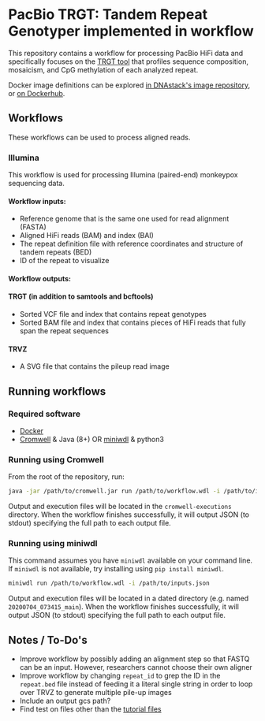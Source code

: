 # PacBio TRGT: Tandem Repeat Genotyper implemented in workflow

This repository contains a workflow for processing PacBio HiFi data and specifically focuses on the [TRGT tool](https://github.com/pacificBiosciences/trgt/) that profiles sequence composition, mosaicism, and CpG methylation of each analyzed repeat. 

Docker image definitions can be explored [in DNAstack's image repository](https://github.com/dnastack/bioinformatics-public-docker-images), or [on Dockerhub](https://hub.docker.com/u/dnastack).


## Workflows

These workflows can be used to process aligned reads.


### Illumina

This workflow is used for processing Illumina (paired-end) monkeypox sequencing data.

#### Workflow inputs:

* Reference genome that is the same one used for read alignment (FASTA)
* Aligned HiFi reads (BAM) and index (BAI)
* The repeat definition file with reference coordinates and structure of tandem repeats (BED)
* ID of the repeat to visualize

#### Workflow outputs:

#### TRGT (in addition to samtools and bcftools)
* Sorted VCF file and index that contains repeat genotypes 
* Sorted BAM file and index that contains pieces of HiFi reads that fully span the repeat sequences

#### TRVZ
* A SVG file that contains the pileup read image 


## Running workflows

### Required software

- [Docker](https://docs.docker.com/get-docker/)
- [Cromwell](https://github.com/broadinstitute/cromwell/releases) & Java (8+) OR [miniwdl](https://github.com/chanzuckerberg/miniwdl/releases) & python3

### Running using Cromwell

From the root of the repository, run:

```bash
java -jar /path/to/cromwell.jar run /path/to/workflow.wdl -i /path/to/inputs.json
```

Output and execution files will be located in the `cromwell-executions` directory. When the workflow finishes successfully, it will output JSON (to stdout) specifying the full path to each output file.


### Running using miniwdl

This command assumes you have `miniwdl` available on your command line. If `miniwdl` is not available, try installing using `pip install miniwdl`.

```bash
miniwdl run /path/to/workflow.wdl -i /path/to/inputs.json
```

Output and execution files will be located in a dated directory (e.g. named `20200704_073415_main`). When the workflow finishes successfully, it will output JSON (to stdout) specifying the full path to each output file. 

## Notes / To-Do's

* Improve workflow by possibly adding an alignment step so that FASTQ can be an input. However, researchers cannot choose their own aligner
* Improve workflow by changing `repeat_id` to grep the ID in the `repeat.bed` file instead of feeding it a literal single string in order to loop over TRVZ to generate multiple pile-up images 
* Include an output gcs path?
* Find test on files other than the [tutorial files](https://github.com/PacificBiosciences/trgt/tree/main/example)

